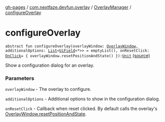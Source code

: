 [gh-pages](../../index.md) / [com.nextfaze.devfun.overlay](../index.md) / [OverlayManager](index.md) / [configureOverlay](./configure-overlay.md)

# configureOverlay

`abstract fun configureOverlay(overlayWindow: `[`OverlayWindow`](../-overlay-window/index.md)`, additionalOptions: `[`List`](https://kotlinlang.org/api/latest/jvm/stdlib/kotlin.collections/-list/index.html)`<`[`UiField`](../../com.nextfaze.devfun.invoke/-ui-field/index.md)`<*>> = emptyList(), onResetClick: `[`OnClick`](../../com.nextfaze.devfun.invoke/-on-click.md)` = { overlayWindow.resetPositionAndState() }): `[`Unit`](https://kotlinlang.org/api/latest/jvm/stdlib/kotlin/-unit/index.html) [(source)](https://github.com/NextFaze/dev-fun/tree/master/devfun/src/main/java/com/nextfaze/devfun/overlay/Overlays.kt#L92)

Show a configuration dialog for an overlay.

### Parameters

`overlayWindow` - The overlay to configure.

`additionalOptions` - Additional options to show in the configuration dialog.

`onResetClick` - Callback when reset clicked. By default calls the overlay's [OverlayWindow.resetPositionAndState](../-overlay-window/reset-position-and-state.md).